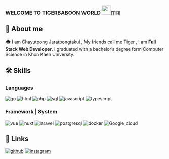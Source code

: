 ### WELCOME TO TIGERBABOON WORLD <img src="https://media.giphy.com/media/hvRJCLFzcasrR4ia7z/giphy.gif" width="29px" height="29px">🇹🇭

## 🚀 About me

🎓 I am Chayutpong Jaratpongtakul , My friends call me Tiger , I am **Full Stack Web Developer**. I graduated with a bachelor’s degree form Computer Science in Khon Kaen University.

## 🛠️ Skills

### Languages

![go](https://img.shields.io/badge/Go-1572B6?style=for-the-badge&logo=go&logoColor=FFFFFF)
![html](https://img.shields.io/badge/HTML5-E34F26?style=for-the-badge&logo=html5&logoColor=white)
![php](https://img.shields.io/badge/Php-777BB4?style=for-the-badge&logo=php&logoColor=FFFFFF)
![sql](https://img.shields.io/badge/Sql-4479A1?style=for-the-badge&logo=sql&logoColor=FFFFFF)
![javascript](https://img.shields.io/badge/JavaScript-323330?style=for-the-badge&logo=javascript&logoColor=F7DF1E)
![typescript](https://img.shields.io/badge/Typescript-1572B6?style=for-the-badge&logo=typescript&logoColor=FFFFFF)


### Framework | System

![vue](https://img.shields.io/badge/Vue-4FC08D?style=for-the-badge&logo=vue&logoColor=FFFFFF)
![nuxt](https://img.shields.io/badge/Nuxt-00DC82?style=for-the-badge&logo=nuxt&logoColor=FFFFFF)
![laravel](https://img.shields.io/badge/Laravel-FF2D20?style=for-the-badge&logo=laravel&logoColor=FFFFFF)
![postgresql](https://img.shields.io/badge/postgresql-FFFFFF?style=for-the-badge&logo=postgresql)
![docker](https://img.shields.io/badge/Docker-1572B6?style=for-the-badge&logo=docker&logoColor=FFFFFF)
![Google_cloud](https://img.shields.io/badge/Google_cloud-FFFFFF?style=for-the-badge&logo=googlecloud)


## 🔗 Links

<!-- [![portfolio](https://img.shields.io/badge/Portfolio-5340ff?style=for-the-badge&logo=Google-chrome&logoColor=white)](https://tapajyoti-bose.vercel.app/) -->
<!-- [![linked-in](https://img.shields.io/badge/Linked_In-0077B5?style=for-the-badge&logo=LinkedIn&logoColor=white)](https://www.linkedin.com/in/tapajyoti-bose/) -->

[![github](https://img.shields.io/badge/GitHub-000000?style=for-the-badge&logo=GitHub&logoColor=white)](https://github.com/tigerbaboon)
[![instagram](https://img.shields.io/badge/Instagram-E4405F?style=for-the-badge&logo=instagram&logoColor=white)](https://www.instagram.com/tigerbaboon/)

<!--
**tigerbaboon/tigerbaboon** is a ✨ _special_ ✨ repository because its `README.md` (this file) appears on your GitHub profile.

Here are some ideas to get you started:

- 🔭 I’m currently working on ...
- 🌱 I’m currently learning ...
- 👯 I’m looking to collaborate on ...
- 🤔 I’m looking for help with ...
- 💬 Ask me about ...
- 📫 How to reach me: ...
- 😄 Pronouns: ...
- ⚡ Fun fact: ...
-->
